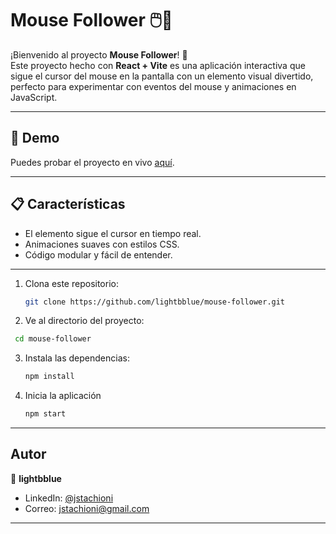 # Mouse Follower 🖱️👣

¡Bienvenido al proyecto **Mouse Follower**! 🎉  
Este proyecto hecho con **React + Vite** es una aplicación interactiva que sigue el cursor del mouse en la pantalla con un elemento visual divertido, perfecto para experimentar con eventos del mouse y animaciones en JavaScript.

---

## 🚀 Demo

Puedes probar el proyecto en vivo [aquí](https://lightbblue.github.io/mouse-follower/).  

---

## 📋 Características

- El elemento sigue el cursor en tiempo real.  
- Animaciones suaves con estilos CSS.  
- Código modular y fácil de entender.  

---

1. Clona este repositorio:
   ```bash
   git clone https://github.com/lightbblue/mouse-follower.git
   ```
2. Ve al directorio del proyecto:
  ```bash
   cd mouse-follower
   ```
3. Instala las dependencias:
   ```bash
   npm install
   ```
4. Inicia la aplicación
   ```bash
   npm start
   ```
---
## Autor

👤 **lightbblue**

- LinkedIn: [@jstachioni](https://www.linkedin.com/in/jstachioni/)
- Correo: [jstachioni@gmail.com](mailto:jstachioni@gmail.com)

---
